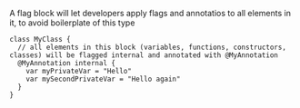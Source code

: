 A flag block will let developers apply flags and annotatios to all elements in it, to avoid boilerplate of this type

```
class MyClass {
  // all elements in this block (variables, functions, constructors, classes) will be flagged internal and annotated with @MyAnnotation
  @MyAnnotation internal {
    var myPrivateVar = "Hello"
    var mySecondPrivateVar = "Hello again"
  }
}
```

